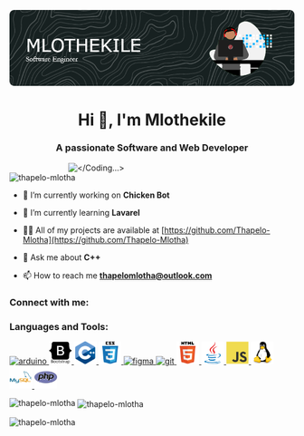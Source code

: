 ![Banner](https://github.com/Thapelo-Mlotha/accountImages/blob/0e73e0f2751decbd3256441e1ee4a426617cd8e0/github-header-image.png)
<h1 align="center">Hi 👋, I'm Mlothekile</h1>
<h3 align="center">A passionate Software and Web Developer</h3>
<img align="right" alt="</Coding...>" width="400" scr="https://media.giphy.com/media/v1.Y2lkPTc5MGI3NjExOWY3NjY3YzIxZmEwYWMzOGQ0NDE1MjQxNTgzMzA5OTVhYjY5NmE0MCZlcD12MV9pbnRlcm5hbF9naWZzX2dpZklkJmN0PWc/xUA7bdpLxQhsSQdyog/giphy.gif">



<p align="left"> <img src="https://komarev.com/ghpvc/?username=thapelo-mlotha&label=Profile%20views&color=0e75b6&style=flat" alt="thapelo-mlotha" /> </p>

- 🔭 I’m currently working on **Chicken Bot**

- 🌱 I’m currently learning **Lavarel**

- 👨‍💻 All of my projects are available at [https://github.com/Thapelo-Mlotha](https://github.com/Thapelo-Mlotha)

- 💬 Ask me about **C++**

- 📫 How to reach me **thapelomlotha@outlook.com**

<h3 align="left">Connect with me:</h3>
<p align="left">
</p>

<h3 align="left">Languages and Tools:</h3>
<p align="left"> <a href="https://www.arduino.cc/" target="_blank" rel="noreferrer"> <img src="https://cdn.worldvectorlogo.com/logos/arduino-1.svg" alt="arduino" width="40" height="40"/> </a> <a href="https://getbootstrap.com" target="_blank" rel="noreferrer"> <img src="https://raw.githubusercontent.com/devicons/devicon/master/icons/bootstrap/bootstrap-plain-wordmark.svg" alt="bootstrap" width="40" height="40"/> </a> <a href="https://www.w3schools.com/cpp/" target="_blank" rel="noreferrer"> <img src="https://raw.githubusercontent.com/devicons/devicon/master/icons/cplusplus/cplusplus-original.svg" alt="cplusplus" width="40" height="40"/> </a> <a href="https://www.w3schools.com/css/" target="_blank" rel="noreferrer"> <img src="https://raw.githubusercontent.com/devicons/devicon/master/icons/css3/css3-original-wordmark.svg" alt="css3" width="40" height="40"/> </a> <a href="https://www.figma.com/" target="_blank" rel="noreferrer"> <img src="https://www.vectorlogo.zone/logos/figma/figma-icon.svg" alt="figma" width="40" height="40"/> </a> <a href="https://git-scm.com/" target="_blank" rel="noreferrer"> <img src="https://www.vectorlogo.zone/logos/git-scm/git-scm-icon.svg" alt="git" width="40" height="40"/> </a> <a href="https://www.w3.org/html/" target="_blank" rel="noreferrer"> <img src="https://raw.githubusercontent.com/devicons/devicon/master/icons/html5/html5-original-wordmark.svg" alt="html5" width="40" height="40"/> </a> <a href="https://www.java.com" target="_blank" rel="noreferrer"> <img src="https://raw.githubusercontent.com/devicons/devicon/master/icons/java/java-original.svg" alt="java" width="40" height="40"/> </a> <a href="https://developer.mozilla.org/en-US/docs/Web/JavaScript" target="_blank" rel="noreferrer"> <img src="https://raw.githubusercontent.com/devicons/devicon/master/icons/javascript/javascript-original.svg" alt="javascript" width="40" height="40"/> </a> <a href="https://www.linux.org/" target="_blank" rel="noreferrer"> <img src="https://raw.githubusercontent.com/devicons/devicon/master/icons/linux/linux-original.svg" alt="linux" width="40" height="40"/> </a> <a href="https://www.mysql.com/" target="_blank" rel="noreferrer"> <img src="https://raw.githubusercontent.com/devicons/devicon/master/icons/mysql/mysql-original-wordmark.svg" alt="mysql" width="40" height="40"/> </a> <a href="https://www.php.net" target="_blank" rel="noreferrer"> <img src="https://raw.githubusercontent.com/devicons/devicon/master/icons/php/php-original.svg" alt="php" width="40" height="40"/> </a> </p>

<p><img align="left" src="https://github-readme-stats.vercel.app/api/top-langs?username=thapelo-mlotha&show_icons=true&locale=en&layout=compact" alt="thapelo-mlotha" /></p>

<p>&nbsp;<img align="center" src="https://github-readme-stats.vercel.app/api?username=thapelo-mlotha&show_icons=true&locale=en" alt="thapelo-mlotha" /></p>

<p><img align="center" src="https://github-readme-streak-stats.herokuapp.com/?user=thapelo-mlotha&" alt="thapelo-mlotha" /></p>
